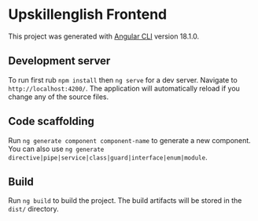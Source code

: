 # Upskillenglish Frontend

This project was generated with [Angular CLI](https://github.com/angular/angular-cli) version 18.1.0.

## Development server

To run first rub `npm install` then `ng serve` for a dev server. Navigate to `http://localhost:4200/`. The application will automatically reload if you change any of the source files.

## Code scaffolding

Run `ng generate component component-name` to generate a new component. You can also use `ng generate directive|pipe|service|class|guard|interface|enum|module`.

## Build

Run `ng build` to build the project. The build artifacts will be stored in the `dist/` directory.
